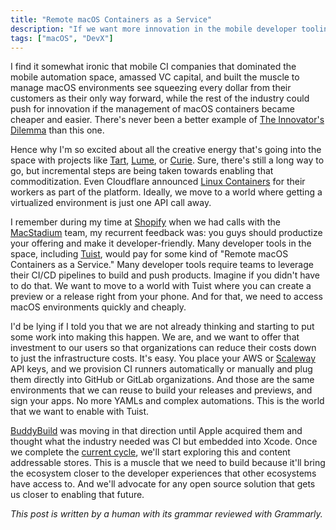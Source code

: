 ```yaml
---
title: "Remote macOS Containers as a Service"
description: "If we want more innovation in the mobile developer tooling space, we need to commoditize macOS containers."
tags: ["macOS", "DevX"]
---
```


I find it somewhat ironic that mobile CI companies that dominated the mobile automation space, amassed VC capital, and built the muscle to manage macOS environments see squeezing every dollar from their customers as their only way forward, while the rest of the industry could push for innovation if the management of macOS containers became cheaper and easier. There's never been a better example of [The Innovator's Dilemma](https://en.wikipedia.org/wiki/The_Innovator%27s_Dilemma) than this one.

Hence why I'm so excited about all the creative energy that's going into the space with projects like [Tart](https://tart.run), [Lume](https://github.com/trycua/cua/tree/main/libs/lume), or [Curie](https://github.com/macvmio/curie). Sure, there's still a long way to go, but incremental steps are being taken towards enabling that commoditization. Even Cloudflare announced [Linux Containers](https://blog.cloudflare.com/cloudflare-containers-coming-2025/) for their workers as part of the platform. Ideally, we move to a world where getting a virtualized environment is just one API call away.

I remember during my time at [Shopify](https://shopify.com) when we had calls with the [MacStadium](https://www.macstadium.com) team, my recurrent feedback was: you guys should productize your offering and make it developer-friendly. Many developer tools in the space, including [Tuist](https://tuist.dev), would pay for some kind of "Remote macOS Containers as a Service." Many developer tools require teams to leverage their CI/CD pipelines to build and push products. Imagine if you didn't have to do that. We want to move to a world with Tuist where you can create a preview or a release right from your phone. And for that, we need to access macOS environments quickly and cheaply.

I'd be lying if I told you that we are not already thinking and starting to put some work into making this happen. We are, and we want to offer that investment to our users so that organizations can reduce their costs down to just the infrastructure costs. It's easy. You place your AWS or [Scaleway](https://www.scaleway.com/en/) API keys, and we provision CI runners automatically or manually and plug them directly into GitHub or GitLab organizations. And those are the same environments that we can reuse to build your releases and previews, and sign your apps. No more YAMLs and complex automations. This is the world that we want to enable with Tuist.

[BuddyBuild](https://www.crunchbase.com/organization/buddybuild) was moving in that direction until Apple acquired them and thought what the industry needed was CI but embedded into Xcode. Once we complete the [current cycle](https://community.tuist.dev/t/we-kicked-off-the-1st-cycle-april-7th-to-may-18th/492), we'll start exploring this and content addressable stores. This is a muscle that we need to build because it'll bring the ecosystem closer to the developer experiences that other ecosystems have access to. And we'll advocate for any open source solution that gets us closer to enabling that future.

_This post is written by a human with its grammar reviewed with Grammarly._
